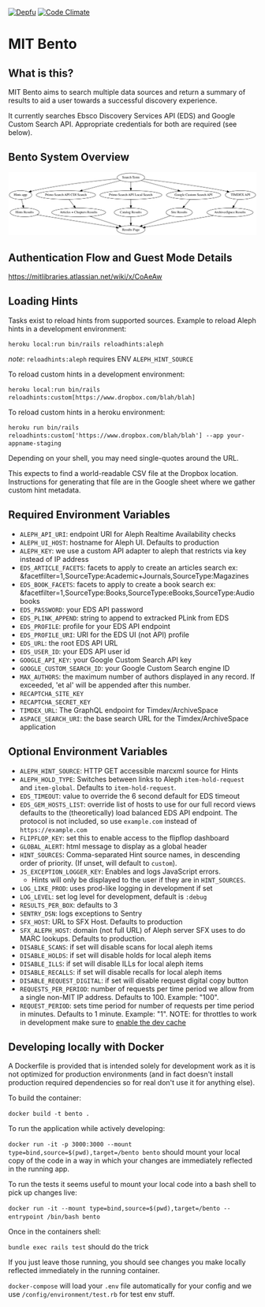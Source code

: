 [![Depfu](https://badges.depfu.com/badges/4e708126f48dfe5edf3b09b1dbc2854b/overview.svg)](https://depfu.com/github/MITLibraries/bento)
[![Code Climate](https://codeclimate.com/github/MITLibraries/bento/badges/gpa.svg)](https://codeclimate.com/github/MITLibraries/bento)

# MIT Bento

## What is this?

MIT Bento aims to search multiple data sources and return a summary of results
to aid a user towards a successful discovery experience.

It currently searches Ebsco Discovery Services API (EDS) and Google Custom
Search API. Appropriate credentials for both are required (see below).

## Bento System Overview

![alt text](docs/charts/bento_overview.png "Bento system overview chart")

## Authentication Flow and Guest Mode Details

https://mitlibraries.atlassian.net/wiki/x/CoAeAw

## Loading Hints

Tasks exist to reload hints from supported sources.
Example to reload Aleph hints in a development environment:

```
heroku local:run bin/rails reloadhints:aleph
```

_note_: `reloadhints:aleph` requires ENV `ALEPH_HINT_SOURCE`

To reload custom hints in a development environment:

```
heroku local:run bin/rails reloadhints:custom[https://www.dropbox.com/blah/blah]
```

To reload custom hints in a heroku environment:

```
heroku run bin/rails reloadhints:custom['https://www.dropbox.com/blah/blah'] --app your-appname-staging
```

Depending on your shell, you may need single-quotes around the URL.

This expects to find a world-readable CSV file at the Dropbox location. Instructions for generating that file are in the Google sheet where we gather
custom hint metadata.

## Required Environment Variables

- `ALEPH_API_URI`: endpoint URI for Aleph Realtime Availability checks
- `ALEPH_UI_HOST`: hostname for Aleph UI. Defaults to production
- `ALEPH_KEY`: we use a custom API adapter to aleph that restricts via key
  instead of IP address
- `EDS_ARTICLE_FACETS`: facets to apply to create an articles search
  ex: &facetfilter=1,SourceType:Academic+Journals,SourceType:Magazines
- `EDS_BOOK_FACETS`: facets to apply to create a book search
  ex: &facetfilter=1,SourceType:Books,SourceType:eBooks,SourceType:Audiobooks
- `EDS_PASSWORD`: your EDS API password
- `EDS_PLINK_APPEND`: string to append to extracked PLink from EDS
- `EDS_PROFILE`: profile for your EDS API endpoint
- `EDS_PROFILE_URI`: URI for the EDS UI (not API) profile
- `EDS_URL`: the root EDS API URL
- `EDS_USER_ID`: your EDS API user id
- `GOOGLE_API_KEY`: your Google Custom Search API key
- `GOOGLE_CUSTOM_SEARCH_ID`: your Google Custom Search engine ID
- `MAX_AUTHORS`: the maximum number of authors displayed in any record.
  If exceeded, 'et al' will be appended after this number.
- `RECAPTCHA_SITE_KEY`
- `RECAPTCHA_SECRET_KEY`
- `TIMDEX_URL`: The GraphQL endpoint for Timdex/ArchiveSpace
- `ASPACE_SEARCH_URI`: the base search URL for the Timdex/ArchiveSpace application

## Optional Environment Variables

- `ALEPH_HINT_SOURCE`: HTTP GET accessible marcxml source for Hints
- `ALEPH_HOLD_TYPE`: Switches between links to Aleph `item-hold-request` and
  `item-global`. Defaults to `item-hold-request`.
- `EDS_TIMEOUT`: value to override the 6 second default for EDS timeout
- `EDS_GEM_HOSTS_LIST`: override list of hosts to use for our full record views
  defaults to the (theoretically) load balanced EDS API endpoint. The protocol
  is not included, so use `example.com` instead of `https://example.com`
- `FLIPFLOP_KEY`: set this to enable access to the flipflop dashboard
- `GLOBAL_ALERT`: html message to display as a global header
- `HINT_SOURCES`: Comma-separated Hint source names, in descending order of priority. (If unset, will default to `custom`).
- `JS_EXCEPTION_LOGGER_KEY`: Enables and logs JavaScript errors.
  - Hints will only be displayed to the user if they are in `HINT_SOURCES`.
- `LOG_LIKE_PROD`: uses prod-like logging in development if set
- `LOG_LEVEL`: set log level for development, default is `:debug`
- `RESULTS_PER_BOX`: defaults to 3
- `SENTRY_DSN`: logs exceptions to Sentry
- `SFX_HOST`: URL to SFX Host. Defaults to production
- `SFX_ALEPH_HOST`: domain (not full URL) of Aleph server SFX uses to do MARC
  lookups. Defaults to production.
- `DISABLE_SCANS`: if set will disable scans for local aleph items
- `DISABLE_HOLDS`: if set will disable holds for local aleph items
- `DISABLE_ILLS`: if set will disable ILLs for local aleph items
- `DISABLE_RECALLS`: if set will disable recalls for local aleph items
- `DISABLE_REQUEST_DIGITAL`: if set will disable request digital copy button
- `REQUESTS_PER_PERIOD`: number of requests per time period we allow from a
  single non-MIT IP address. Defaults to 100. Example: "100".
- `REQUEST_PERIOD`: sets time period for number of requests per time period in
  minutes. Defaults to 1 minute. Example: "1". NOTE: for throttles to work in
  development make sure to [enable the dev cache](https://guides.rubyonrails.org/caching_with_rails.html#caching-in-development)

## Developing locally with Docker

A Dockerfile is provided that is intended solely for development work as it is
not optimized for production environments (and in fact doesn't install
production required dependencies so for real don't use it for anything else).

To build the container:

`docker build -t bento .`

To run the application while actively developing:

`docker run -it -p 3000:3000 --mount type=bind,source=$(pwd),target=/bento bento`
should mount your local copy of the code in a way in which
your changes are immediately reflected in the running app.

To run the tests it seems useful to mount your local code into a bash shell to
pick up changes live:

`docker run -it --mount type=bind,source=$(pwd),target=/bento --entrypoint /bin/bash bento`

Once in the containers shell:

`bundle exec rails test` should do the trick

If you just leave those running, you should see changes you make locally
reflected immediately in the running container.

`docker-compose` will load your `.env` file automatically for your config and
we use `/config/environment/test.rb` for test env stuff.
